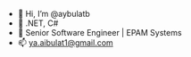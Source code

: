* 👋 Hi, I’m @aybulatb
* 👀 .NET, C#
* 🌱 Senior Software Engineer | EPAM Systems
* 📫 ya.aibulat1@gmail.com
